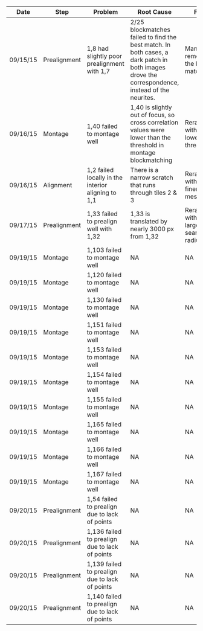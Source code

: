 | Date | Step | Problem | Root Cause | Fix |
| --- | --- | --- | --- | --- |
| 09/15/15 | Prealignment | 1,8 had slightly poor prealignment with 1,7 | 2/25 blockmatches failed to find the best match. In both cases, a dark patch in both images drove the correspondence, instead of the neurites. | Manually removed the bad matches | 
| 09/16/15 | Montage | 1,40 failed to montage well | 1,40 is slightly out of focus, so cross correlation values were lower than the threshold in montage blockmatching | Reran with a lower threshold |
| 09/16/15 | Alignment | 1,2 failed locally in the interior aligning to 1,1 | There is a narrow scratch that runs through tiles 2 & 3  | Reran with a finer mesh |
| 09/17/15 | Prealignment | 1,33 failed to prealign well with 1,32 | 1,33 is translated by nearly 3000 px from 1,32 | Reran with a larger search radius |
| 09/19/15 | Montage | 1,103 failed to montage well | NA | NA |
| 09/19/15 | Montage | 1,120 failed to montage well | NA | NA |
| 09/19/15 | Montage | 1,130 failed to montage well | NA | NA |
| 09/19/15 | Montage | 1,151 failed to montage well | NA | NA |
| 09/19/15 | Montage | 1,153 failed to montage well | NA | NA |
| 09/19/15 | Montage | 1,154 failed to montage well | NA | NA |
| 09/19/15 | Montage | 1,155 failed to montage well | NA | NA |
| 09/19/15 | Montage | 1,165 failed to montage well | NA | NA |
| 09/19/15 | Montage | 1,166 failed to montage well | NA | NA |
| 09/19/15 | Montage | 1,167 failed to montage well | NA | NA |
| 09/20/15 | Prealignment | 1,54 failed to prealign due to lack of points | NA | NA |
| 09/20/15 | Prealignment | 1,136 failed to prealign due to lack of points | NA | NA |
| 09/20/15 | Prealignment | 1,139 failed to prealign due to lack of points | NA | NA |
| 09/20/15 | Prealignment | 1,140 failed to prealign due to lack of points | NA | NA |
